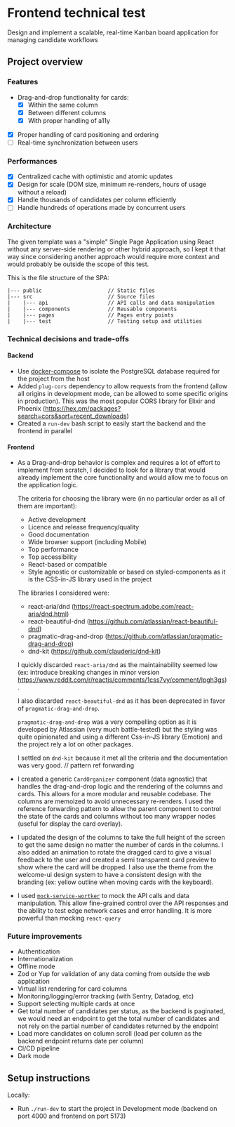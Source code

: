 # Frontend technical test

Design and implement a scalable, real-time Kanban board application for managing candidate workflows

## Project overview

### Features

- Drag-and-drop functionality for cards:
  - [x] Within the same column
  - [x] Between different columns
  - [x] With proper handling of a11y
- [x] Proper handling of card positioning and ordering
- [ ] Real-time synchronization between users

### Performances

- [x] Centralized cache with optimistic and atomic updates
- [x] Design for scale (DOM size, minimum re-renders, hours of usage without a reload)
- [x] Handle thousands of candidates per column efficiently
- [ ] Handle hundreds of operations made by concurrent users

### Architecture

The given template was a "simple" Single Page Application using React without any server-side rendering or other hybrid approach, so I kept it that way since considering another approach would require more context and would probably be outside the scope of this test.

This is the file structure of the SPA:

```
|--- public                     // Static files
|--- src                        // Source files
|    |--- api                   // API calls and data manipulation
|    |--- components            // Reusable components
|    |--- pages                 // Pages entry points
|    |--- test                  // Testing setup and utilities
```

### Technical decisions and trade-offs

#### Backend

- Use [docker-compose](https://docs.docker.com/compose/) to isolate the PostgreSQL database required for the project from the host
- Added `plug-cors` dependency to allow requests from the frontend (allow all origins in development mode, can be allowed to some specific origins in production). This was the most popular CORS library for Elixir and Phoenix (https://hex.pm/packages?search=cors&sort=recent_downloads)
- Created a `run-dev` bash script to easily start the backend and the frontend in parallel

#### Frontend

- As a Drag-and-drop behavior is complex and requires a lot of effort to implement from scratch, I decided to look for a library that would already implement the core functionality and would allow me to focus on the application logic.

  The criteria for choosing the library were (in no particular order as all of them are important):

  - Active development
  - Licence and release frequency/quality
  - Good documentation
  - Wide browser support (including Mobile)
  - Top performance
  - Top accessibility
  - React-based or compatible
  - Style agnostic or customizable or based on styled-components as it is the CSS-in-JS library used in the project

  The libraries I considered were:

  - react-aria/dnd (https://react-spectrum.adobe.com/react-aria/dnd.html)
  - react-beautiful-dnd (https://github.com/atlassian/react-beautiful-dnd)
  - pragmatic-drag-and-drop (https://github.com/atlassian/pragmatic-drag-and-drop)
  - dnd-kit (https://github.com/clauderic/dnd-kit)

  I quickly discarded `react-aria/dnd` as the maintainability seemed low (ex: introduce breaking changes in minor version https://www.reddit.com/r/reactjs/comments/1css7vy/comment/lpgh3gs).

  I also discarded `react-beautiful-dnd` as it has been deprecated in favor of `pragmatic-drag-and-drop`.

  `pragmatic-drag-and-drop` was a very compelling option as it is developed by Atlassian (very much battle-tested) but the styling was quite opinionated and using a different Css-in-JS library (Emotion) and the project rely a lot on other packages.

  I settled on `dnd-kit` because it met all the criteria and the documentation was very good. // pattern ref forwarding

- I created a generic `CardOrganizer` component (data agnostic) that handles the drag-and-drop logic and the rendering of the columns and cards. This allows for a more modular and reusable codebase. The columns are memoized to avoid unnecessary re-renders. I used the reference forwarding pattern to allow the parent component to control the state of the cards and columns without too many wrapper nodes (useful for display the card overlay).

- I updated the design of the columns to take the full height of the screen to get the same design no matter the number of cards in the columns. I also added an animation to rotate the dragged card to give a visual feedback to the user and created a semi transparent card preview to show where the card will be dropped. I also use the theme from the welcome-ui design system to have a consistent design with the branding (ex: yellow outline when moving cards with the keyboard).

- I used [`mock-service-wortker`](https://mswjs.io/) to mock the API calls and data manipulation. This allow fine-grained control over the API responses and the ability to test edge network cases and error handling. It is more powerful than mocking `react-query`

### Future improvements

- Authentication
- Internationalization
- Offline mode
- Zod or Yup for validation of any data coming from outside the web application
- Virtual list rendering for card columns
- Monitoring/logging/error tracking (with Sentry, Datadog, etc)
- Support selecting multiple cards at once
- Get total number of candidates per status, as the backend is paginated, we would need an endpoint to get the total number of candidates and not rely on the partial number of candidates returned by the endpoint
- Load more candidates on column scroll (load per column as the backend endpoint returns date per column)
- CI/CD pipeline
- Dark mode

## Setup instructions

Locally:

- Run `./run-dev` to start the project in Development mode (backend on port 4000 and frontend on port 5173)
